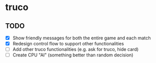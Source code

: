 # truco

## TODO

- [x] Show friendly messages for both the entire game and each match
- [x] Redesign control flow to support other functionalities
- [ ] Add other truco functionalities (e.g. ask for truco, hide card)
- [ ] Create CPU "AI" (something better than random decision)
